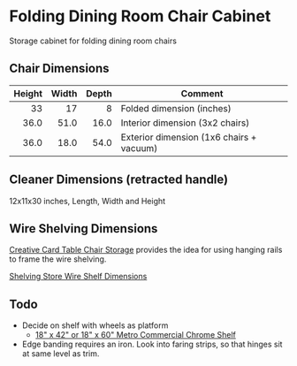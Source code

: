 # Folding Dining Room Chair Cabinet

Storage cabinet for folding dining room chairs

## Chair Dimensions

| Height | Width | Depth | Comment                                  |
|-------:|------:|------:|------------------------------------------|
|     33 |    17 |     8 | Folded dimension (inches)                |
|   36.0 |  51.0 |  16.0 | Interior dimension (3x2 chairs)          |
|   36.0 |  18.0 |  54.0 | Exterior dimension (1x6 chairs + vacuum) |
<!-- tmf:  $2,1=$1,1 + 3 ; $2,2=$1,2 * 3 ; $2,3=$1,3 * 2 ; $3,3=13.5 * 4 -->

## Cleaner Dimensions (retracted handle)

12x11x30 inches, Length, Width and Height

## Wire Shelving Dimensions

[Creative Card Table Chair Storage](https://blog.theshelvingstore.com/creative-card-table-chair-storage) provides the idea for using hanging rails to frame the wire shelving.

[Shelving Store Wire Shelf Dimensions](https://www.theshelvingstore.com/wire-shelving-size-guide-a/408.htm)

## Todo

- Decide on shelf with wheels as platform
  - [18" x 42" or 18" x 60" Metro Commercial Chrome Shelf](https://www.containerstore.com/s/shelving/Shelves/metro-commercial-industrial-shelves/1qd?productId=10001000)
- Edge banding requires an iron. Look into faring strips, so that hinges sit at same level as trim.
